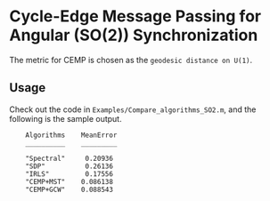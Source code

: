 # Cycle-Edge Message Passing for Angular (SO(2)) Synchronization

The metric for CEMP is chosen as the ``geodesic distance on U(1)``.

## Usage

Check out the code in ``Examples/Compare_algorithms_SO2.m``, and the following is the sample output.


```
    Algorithms    MeanError
    __________    _________

    "Spectral"     0.20936 
    "SDP"          0.26136 
    "IRLS"         0.17556 
    "CEMP+MST"    0.086138 
    "CEMP+GCW"    0.088543 

```
